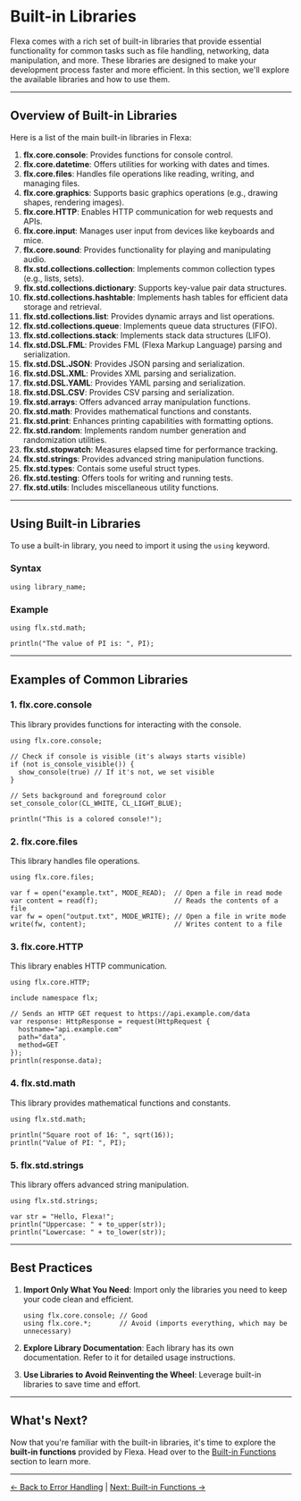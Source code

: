 # Built-in Libraries

Flexa comes with a rich set of built-in libraries that provide essential functionality for common tasks such as file handling, networking, data manipulation, and more. These libraries are designed to make your development process faster and more efficient. In this section, we'll explore the available libraries and how to use them.

---

## Overview of Built-in Libraries

Here is a list of the main built-in libraries in Flexa:

1. **flx.core.console**: Provides functions for console control.
2. **flx.core.datetime**: Offers utilities for working with dates and times.
3. **flx.core.files**: Handles file operations like reading, writing, and managing files.
4. **flx.core.graphics**: Supports basic graphics operations (e.g., drawing shapes, rendering images).
5. **flx.core.HTTP**: Enables HTTP communication for web requests and APIs.
6. **flx.core.input**: Manages user input from devices like keyboards and mice.
7. **flx.core.sound**: Provides functionality for playing and manipulating audio.
8. **flx.std.collections.collection**: Implements common collection types (e.g., lists, sets).
9. **flx.std.collections.dictionary**: Supports key-value pair data structures.
10. **flx.std.collections.hashtable**: Implements hash tables for efficient data storage and retrieval.
11. **flx.std.collections.list**: Provides dynamic arrays and list operations.
12. **flx.std.collections.queue**: Implements queue data structures (FIFO).
13. **flx.std.collections.stack**: Implements stack data structures (LIFO).
14. **flx.std.DSL.FML**: Provides FML (Flexa Markup Language) parsing and serialization.
15. **flx.std.DSL.JSON**: Provides JSON parsing and serialization.
16. **flx.std.DSL.XML**: Provides XML parsing and serialization.
17. **flx.std.DSL.YAML**: Provides YAML parsing and serialization.
18. **flx.std.DSL.CSV**: Provides CSV parsing and serialization.
19. **flx.std.arrays**: Offers advanced array manipulation functions.
20. **flx.std.math**: Provides mathematical functions and constants.
21. **flx.std.print**: Enhances printing capabilities with formatting options.
22. **flx.std.random**: Implements random number generation and randomization utilities.
23. **flx.std.stopwatch**: Measures elapsed time for performance tracking.
24. **flx.std.strings**: Provides advanced string manipulation functions.
25. **flx.std.types**: Contais some useful struct types.
26. **flx.std.testing**: Offers tools for writing and running tests.
27. **flx.std.utils**: Includes miscellaneous utility functions.

---

## Using Built-in Libraries

To use a built-in library, you need to import it using the `using` keyword.

### Syntax
```flexa
using library_name;
```

### Example
```flexa
using flx.std.math;

println("The value of PI is: ", PI);
```

---

## Examples of Common Libraries

### 1. **flx.core.console**
This library provides functions for interacting with the console.

```flexa
using flx.core.console;

// Check if console is visible (it's always starts visible)
if (not is_console_visible()) {
  show_console(true) // If it's not, we set visible
}

// Sets background and foreground color
set_console_color(CL_WHITE, CL_LIGHT_BLUE);

println("This is a colored console!");
```

### 2. **flx.core.files**
This library handles file operations.

```flexa
using flx.core.files;

var f = open("example.txt", MODE_READ);  // Open a file in read mode
var content = read(f);                   // Reads the contents of a file
var fw = open("output.txt", MODE_WRITE); // Open a file in write mode
write(fw, content);                      // Writes content to a file
```

### 3. **flx.core.HTTP**
This library enables HTTP communication.

```flexa
using flx.core.HTTP;

include namespace flx;

// Sends an HTTP GET request to https://api.example.com/data
var response: HttpResponse = request(HttpRequest {
  hostname="api.example.com"
  path="data",
  method=GET
});
println(response.data);
```

### 4. **flx.std.math**
This library provides mathematical functions and constants.

```flexa
using flx.std.math;

println("Square root of 16: ", sqrt(16));
println("Value of PI: ", PI);
```

### 5. **flx.std.strings**
This library offers advanced string manipulation.

```flexa
using flx.std.strings;

var str = "Hello, Flexa!";
println("Uppercase: " + to_upper(str));
println("Lowercase: " + to_lower(str));
```

---

## Best Practices

1. **Import Only What You Need**: Import only the libraries you need to keep your code clean and efficient.
   ```flexa
   using flx.core.console; // Good
   using flx.core.*;       // Avoid (imports everything, which may be unnecessary)
   ```

2. **Explore Library Documentation**: Each library has its own documentation. Refer to it for detailed usage instructions.

3. **Use Libraries to Avoid Reinventing the Wheel**: Leverage built-in libraries to save time and effort.

---

## What's Next?

Now that you're familiar with the built-in libraries, it's time to explore the **built-in functions** provided by Flexa. Head over to the [Built-in Functions](built-in-functions) section to learn more.

---

[← Back to Error Handling](error-handling) | [Next: Built-in Functions →](built-in-functions)
